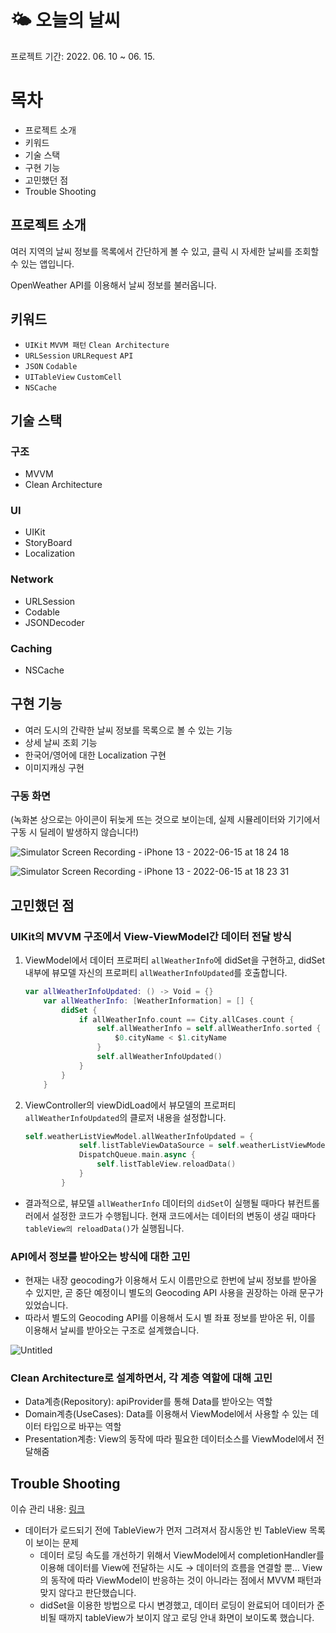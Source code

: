 # 🌤 오늘의 날씨

프로젝트 기간: 2022. 06. 10 ~ 06. 15.

# 목차

- 프로젝트 소개
- 키워드
- 기술 스택
- 구현 기능
- 고민했던 점
- Trouble Shooting

## 프로젝트 소개

여러 지역의 날씨 정보를 목록에서 간단하게 볼 수 있고, 클릭 시 자세한 날씨를 조회할 수 있는 앱입니다.

OpenWeather API를 이용해서 날씨 정보를 불러옵니다.

## 키워드

- `UIKit` `MVVM 패턴` `Clean Architecture`
- `URLSession` `URLRequest` `API`
- `JSON` `Codable`
- `UITableView` `CustomCell`
- `NSCache`

## 기술 스택

### 구조

- MVVM
- Clean Architecture

### UI

- UIKit
- StoryBoard
- Localization

### Network

- URLSession
- Codable
- JSONDecoder

### Caching

- NSCache

## 구현 기능

- 여러 도시의 간략한 날씨 정보를 목록으로 볼 수 있는 기능
- 상세 날씨 조회 기능
- 한국어/영어에 대한 Localization 구현
- 이미지캐싱 구현

### 구동 화면 
(녹화본 상으로는 아이콘이 뒤늦게 뜨는 것으로 보이는데, 실제 시뮬레이터와 기기에서 구동 시 딜레이 발생하지 않습니다!)

![Simulator Screen Recording - iPhone 13 - 2022-06-15 at 18 24 18](https://user-images.githubusercontent.com/87305744/174059820-120fa098-f498-48d5-8fb1-6a7caf5feed9.gif)

![Simulator Screen Recording - iPhone 13 - 2022-06-15 at 18 23 31](https://user-images.githubusercontent.com/87305744/174059813-6a2e6437-770a-4c47-b40e-994bbe5d4323.gif)



## 고민했던 점

### UIKit의 MVVM 구조에서 View-ViewModel간 데이터 전달 방식

1. ViewModel에서 데이터 프로퍼티 `allWeatherInfo`에 didSet을 구현하고, didSet 내부에 뷰모델 자신의 프로퍼티 `allWeatherInfoUpdated`를 호출합니다.
    
    ```swift
    var allWeatherInfoUpdated: () -> Void = {}
        var allWeatherInfo: [WeatherInformation] = [] {
            didSet {
                if allWeatherInfo.count == City.allCases.count {
                    self.allWeatherInfo = self.allWeatherInfo.sorted {
                        $0.cityName < $1.cityName
                    }
                    self.allWeatherInfoUpdated()
                }
            }
        }
    ```
    
2. ViewController의 viewDidLoad에서 뷰모델의 프로퍼티 `allWeatherInfoUpdated`의 클로저 내용을 설정합니다.
    
    ```swift
    self.weatherListViewModel.allWeatherInfoUpdated = {
                self.listTableViewDataSource = self.weatherListViewModel.allWeatherInfo
                DispatchQueue.main.async {
                    self.listTableView.reloadData()
                }
            }
    ```
    
- 결과적으로, 뷰모델 `allWeatherInfo` 데이터의 `didSet`이 실행될 때마다 뷰컨트롤러에서 설정한 코드가 수행됩니다. 현재 코드에서는 데이터의 변동이 생길 때마다 `tableView의 reloadData()`가 실행됩니다.

### API에서 정보를 받아오는 방식에 대한 고민

- 현재는 내장 geocoding가 이용해서 도시 이름만으로 한번에 날씨 정보를 받아올 수 있지만, 곧 중단 예정이니 별도의 Geocoding API 사용을 권장하는 아래 문구가 있었습니다.
- 따라서 별도의 Geocoding API를 이용해서 도시 별 좌표 정보를 받아온 뒤, 이를 이용해서 날씨를 받아오는 구조로 설계했습니다.

![Untitled](https://user-images.githubusercontent.com/87305744/174059852-0547914a-6ad7-40cc-be1a-d4072e223879.png)


### Clean Architecture로 설계하면서, 각 계층 역할에 대해 고민

- Data계층(Repository): apiProvider를 통해 Data를 받아오는 역할
- Domain계층(UseCases): Data를 이용해서 ViewModel에서 사용할 수 있는 데이터 타입으로 바꾸는 역할
- Presentation계층: View의 동작에 따라 필요한 데이터소스를 ViewModel에서 전달해줌

## Trouble Shooting

이슈 관리 내용: [링크](https://github.com/horeng2/wanted_pre_onboarding/issues?q=is%3Aissue+is%3Aclosed)

- 데이터가 로드되기 전에 TableView가 먼저 그려져서 잠시동안 빈 TableView 목록이 보이는 문제
    - 데이터 로딩 속도를 개선하기 위해서 ViewModel에서 completionHandler를 이용해 데이터를 View에 전달하는 시도
    → 데이터의 흐름을 연결할 뿐… View의 동작에 따라 ViewModel이 반응하는 것이 아니라는 점에서 MVVM 패턴과 맞지 않다고 판단했습니다.
    - didSet을 이용한 방법으로 다시 변경했고, 데이터 로딩이 완료되어 데이터가 준비될 때까지 tableView가 보이지 않고 로딩 안내 화면이 보이도록 했습니다.
